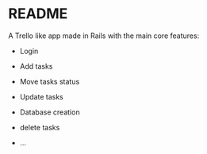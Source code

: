 # README


A Trello like app made in Rails with the main core features:

* Login

* Add tasks

* Move tasks status

* Update tasks

* Database creation

* delete tasks

* ...
